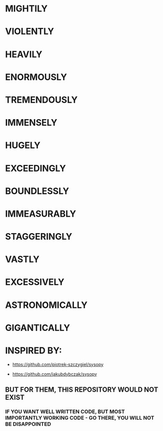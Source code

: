 # MIGHTILY

# VIOLENTLY

# HEAVILY

# ENORMOUSLY

# TREMENDOUSLY

# IMMENSELY

# HUGELY

# EXCEEDINGLY

# BOUNDLESSLY

# IMMEASURABLY

# STAGGERINGLY

# VASTLY

# EXCESSIVELY
 
# ASTRONOMICALLY 
 
# GIGANTICALLY 

# INSPIRED BY:

- https://github.com/piotrek-szczygiel/sysopy 

- https://github.com/jakubdybczak/sysopy

## BUT FOR THEM, THIS REPOSITORY WOULD NOT EXIST

### IF YOU WANT WELL WRITTEN CODE, BUT MOST IMPORTANTLY WORKING CODE - GO THERE, YOU WILL NOT BE DISAPPOINTED
